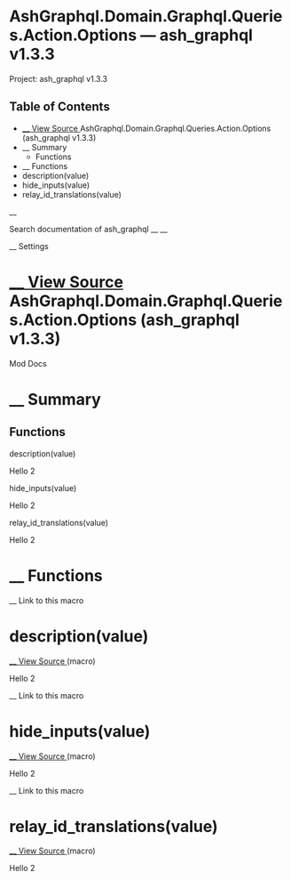 # AshGraphql.Domain.Graphql.Queries.Action.Options — ash_graphql v1.3.3

Project: ash_graphql v1.3.3

## Table of Contents

- [ __ View Source ](external_link) AshGraphql.Domain.Graphql.Queries.Action.Options (ash_graphql v1.3.3)
- __ Summary
  - Functions
- __ Functions
- description(value)
- hide_inputs(value)
- relay_id_translations(value)

__

Search documentation of ash_graphql __ __

__ Settings

#  [ __ View Source ](external_link) AshGraphql.Domain.Graphql.Queries.Action.Options (ash_graphql v1.3.3)

Mod Docs

#  __ Summary

##  Functions

description(value)

Hello 2

hide_inputs(value)

Hello 2

relay_id_translations(value)

Hello 2

#  __ Functions

__ Link to this macro

# description(value)

[ __ View Source ](external_link) (macro)

Hello 2

__ Link to this macro

# hide_inputs(value)

[ __ View Source ](external_link) (macro)

Hello 2

__ Link to this macro

# relay_id_translations(value)

[ __ View Source ](external_link) (macro)

Hello 2

